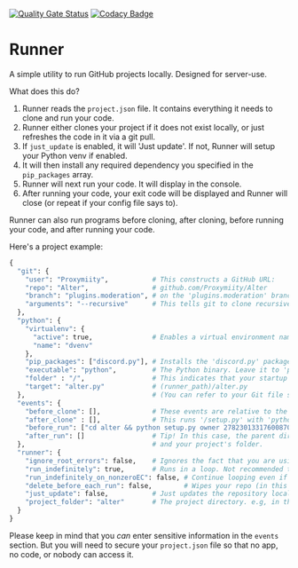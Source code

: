 [![Quality Gate Status](https://sonarcloud.io/api/project_badges/measure?project=Proxymiity_runner&metric=alert_status)](https://sonarcloud.io/dashboard?id=Proxymiity_runner)
[![Codacy Badge](https://app.codacy.com/project/badge/Grade/a72e5751e4aa456a906179d0cb66b02f)](https://www.codacy.com/gh/Proxymiity/runner/dashboard?utm_source=github.com&amp;utm_medium=referral&amp;utm_content=Proxymiity/runner&amp;utm_campaign=Badge_Grade)
# Runner
A simple utility to run GitHub projects locally. Designed for server-use.

What does this do?  
1. Runner reads the `project.json` file. It contains everything it needs to clone and run your code.
2. Runner either clones your project if it does not exist locally, or just refreshes the code in it via a git pull.
3. If `just_update` is enabled, it will 'Just update'. If not, Runner will setup your Python venv if enabled.
4. It will then install any required dependency you specified in the `pip_packages` array.
5. Runner will next run your code. It will display in the console.
6. After running your code, your exit code will be displayed and Runner will close (or repeat if your config file says to).  

Runner can also run programs before cloning, after cloning, before running your code, and after running your code.

Here's a project example:
<!--
    I know that comments in JSON are NOT permitted. But this is an example config.
    Please remove them if you copy that one.
-->
```py
{
  "git": {
    "user": "Proxymiity",           # This constructs a GitHub URL:
    "repo": "Alter",                # github.com/Proxymiity/Alter
    "branch": "plugins.moderation", # on the 'plugins.moderation' branch
    "arguments": "--recursive"      # This tells git to clone recursively
  },
  "python": {
    "virtualenv": {
      "active": true,               # Enables a virtual environment named 'dvenv'
      "name": "dvenv"
    },
    "pip_packages": ["discord.py"], # Installs the 'discord.py' package
    "executable": "python",         # The Python binary. Leave it to 'python' when using venv. MUST be in your path.
    "folder" : "/",                 # This indicates that your startup code is:
    "target": "alter.py"            # (runner_path)/alter.py
  },                                # (You can refer to your Git file structure.)
  "events": {
    "before_clone": [],             # These events are relative to the parent directory of your repo
    "after_clone" : [],             # This runs '/setup.py' with 'python' and args 'owner 278230133176008704'
    "before_run": ["cd alter && python setup.py owner 278230133176008704"],
    "after_run": []                 # Tip! In this case, the parent directory only have the project.json, runner.py
  },                                # and your project's folder.
  "runner": {
    "ignore_root_errors": false,    # Ignores the fact that you are using a non-root user (which can lead to errors)
    "run_indefinitely": true,       # Runs in a loop. Not recommended though
    "run_indefinitely_on_nonzeroEC": false, # Continue looping even if there is a non-zero exit code.
    "delete_before_each_run": false,        # Wipes your repo (in this case '/alter') then clone it again.
    "just_update": false,           # Just updates the repository locally. This will not run any of your code
    "project_folder": "alter"       # The project directory. e.g, in this case, '*/runner/alter'
  }
}
```
Please keep in mind that you *can* enter sensitive information in the `events` section. But you will need to secure your `project.json` file so that no app, no code, or nobody can access it.
